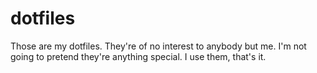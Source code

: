 # dotfiles
 Those are my dotfiles.  They're of no interest to anybody but me.  I'm
not going to pretend they're anything special.  I use them, that's it.
